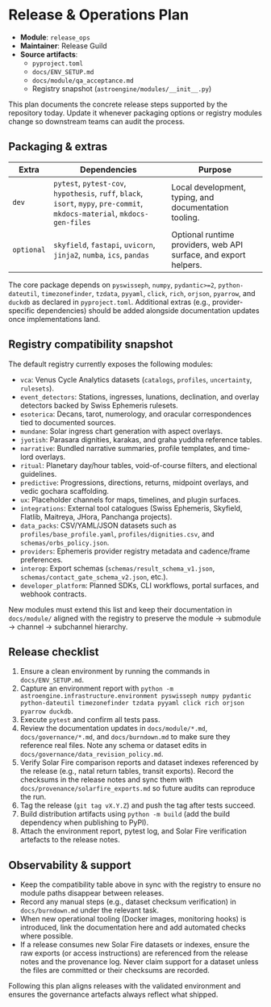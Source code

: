 # Release & Operations Plan

- **Module**: `release_ops`
- **Maintainer**: Release Guild
- **Source artifacts**:
  - `pyproject.toml`
  - `docs/ENV_SETUP.md`
  - `docs/module/qa_acceptance.md`
  - Registry snapshot (`astroengine/modules/__init__.py`)

This plan documents the concrete release steps supported by the repository today. Update it whenever packaging options or registry modules change so downstream teams can audit the process.

## Packaging & extras

| Extra | Dependencies | Purpose |
| --- | --- | --- |
| `dev` | `pytest`, `pytest-cov`, `hypothesis`, `ruff`, `black`, `isort`, `mypy`, `pre-commit`, `mkdocs-material`, `mkdocs-gen-files` | Local development, typing, and documentation tooling. |
| `optional` | `skyfield`, `fastapi`, `uvicorn`, `jinja2`, `numba`, `ics`, `pandas` | Optional runtime providers, web API surface, and export helpers. |

The core package depends on `pyswisseph`, `numpy`, `pydantic>=2`, `python-dateutil`, `timezonefinder`, `tzdata`, `pyyaml`, `click`, `rich`, `orjson`, `pyarrow`, and `duckdb` as declared in `pyproject.toml`. Additional extras (e.g., provider-specific dependencies) should be added alongside documentation updates once implementations land.

## Registry compatibility snapshot

The default registry currently exposes the following modules:

- `vca`: Venus Cycle Analytics datasets (`catalogs`, `profiles`, `uncertainty`, `rulesets`).
- `event_detectors`: Stations, ingresses, lunations, declination, and overlay detectors backed by Swiss Ephemeris rulesets.
- `esoterica`: Decans, tarot, numerology, and oracular correspondences tied to documented sources.
- `mundane`: Solar ingress chart generation with aspect overlays.
- `jyotish`: Parasara dignities, karakas, and graha yuddha reference tables.
- `narrative`: Bundled narrative summaries, profile templates, and time-lord overlays.
- `ritual`: Planetary day/hour tables, void-of-course filters, and electional guidelines.
- `predictive`: Progressions, directions, returns, midpoint overlays, and vedic gochara scaffolding.
- `ux`: Placeholder channels for maps, timelines, and plugin surfaces.
- `integrations`: External tool catalogues (Swiss Ephemeris, Skyfield, Flatlib, Maitreya, JHora, Panchanga projects).
- `data_packs`: CSV/YAML/JSON datasets such as `profiles/base_profile.yaml`, `profiles/dignities.csv`, and `schemas/orbs_policy.json`.
- `providers`: Ephemeris provider registry metadata and cadence/frame preferences.
- `interop`: Export schemas (`schemas/result_schema_v1.json`, `schemas/contact_gate_schema_v2.json`, etc.).
- `developer_platform`: Planned SDKs, CLI workflows, portal surfaces, and webhook contracts.

New modules must extend this list and keep their documentation in `docs/module/` aligned with the registry to preserve the module → submodule → channel → subchannel hierarchy.

## Release checklist

1. Ensure a clean environment by running the commands in `docs/ENV_SETUP.md`.
2. Capture an environment report with `python -m astroengine.infrastructure.environment pyswisseph numpy pydantic python-dateutil timezonefinder tzdata pyyaml click rich orjson pyarrow duckdb`.
3. Execute `pytest` and confirm all tests pass.
4. Review the documentation updates in `docs/module/*.md`, `docs/governance/*.md`, and `docs/burndown.md` to make sure they reference real files. Note any schema or dataset edits in `docs/governance/data_revision_policy.md`.
5. Verify Solar Fire comparison reports and dataset indexes referenced by the release (e.g., natal return tables, transit exports). Record the checksums in the release notes and sync them with `docs/provenance/solarfire_exports.md` so future audits can reproduce the run.
6. Tag the release (`git tag vX.Y.Z`) and push the tag after tests succeed.
7. Build distribution artifacts using `python -m build` (add the build dependency when publishing to PyPI).
8. Attach the environment report, pytest log, and Solar Fire verification artefacts to the release notes.

## Observability & support

- Keep the compatibility table above in sync with the registry to ensure no module paths disappear between releases.
- Record any manual steps (e.g., dataset checksum verification) in `docs/burndown.md` under the relevant task.
- When new operational tooling (Docker images, monitoring hooks) is introduced, link the documentation here and add automated checks where possible.
- If a release consumes new Solar Fire datasets or indexes, ensure the raw exports (or access instructions) are referenced from the release notes and the provenance log. Never claim support for a dataset unless the files are committed or their checksums are recorded.

Following this plan aligns releases with the validated environment and ensures the governance artefacts always reflect what shipped.
